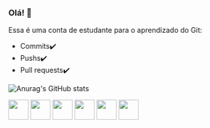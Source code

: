 ### Olá! 👋

<!--
**lucioweb/lucioweb** is a ✨ _special_ ✨ repository because its `README.md` (this file) appears on your GitHub profile.

Here are some ideas to get you started:

- 🔭 I’m currently working on ...
- 🌱 I’m currently learning ...
- 👯 I’m looking to collaborate on ...
- 🤔 I’m looking for help with ...
- 💬 Ask me about ...
- 📫 How to reach me: ...
- 😄 Pronouns: ...
- ⚡ Fun fact: ...
-->
Essa é uma conta de estudante para o aprendizado do Git: 
- Commits✔️
- Pushs✔️
- Pull requests✔️


![Anurag's GitHub stats](https://github-readme-stats.vercel.app/api?username=lucioweb&show_icons=true&theme=dark)
<div style="display:inline_block">
  <img align="center" heigth="30" width="40" src="https://cdn.jsdelivr.net/gh/devicons/devicon/icons/html5/html5-original.svg" />
  <img align="center" heigth="30" width="40" src="https://cdn.jsdelivr.net/gh/devicons/devicon/icons/css3/css3-original.svg" />
  <img align="center" heigth="30" width="40" src="https://cdn.jsdelivr.net/gh/devicons/devicon/icons/bootstrap/bootstrap-plain.svg" />
  <img align="center" heigth="30" width="40" src="https://cdn.jsdelivr.net/gh/devicons/devicon/icons/mysql/mysql-original.svg" />
  <img align="center" heigth="30" width="40" src="https://cdn.jsdelivr.net/gh/devicons/devicon/icons/ubuntu/ubuntu-plain.svg" />
  <img align="center" heigth="30" width="40" src="https://cdn.jsdelivr.net/gh/devicons/devicon/icons/angularjs/angularjs-original.svg" />

</div>

